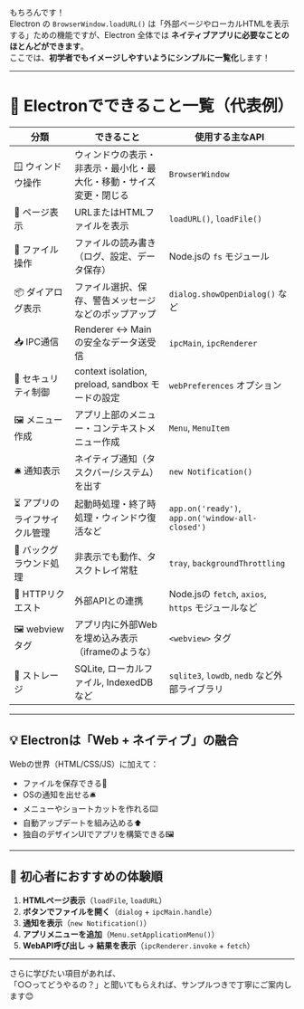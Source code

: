 もちろんです！  
Electron の `BrowserWindow.loadURL()` は「外部ページやローカルHTMLを表示する」ための機能ですが、Electron 全体では **ネイティブアプリに必要なことのほとんどができます**。  
ここでは、**初学者でもイメージしやすいようにシンプルに一覧化**します！

---

# 🧰 Electronでできること一覧（代表例）

| 分類 | できること | 使用する主なAPI |
|------|------------|-----------------|
| 🪟 ウィンドウ操作 | ウィンドウの表示・非表示・最小化・最大化・移動・サイズ変更・閉じる | `BrowserWindow` |
| 📄 ページ表示 | URLまたはHTMLファイルを表示 | `loadURL()`, `loadFile()` |
| 📂 ファイル操作 | ファイルの読み書き（ログ、設定、データ保存） | Node.jsの `fs` モジュール |
| 📦 ダイアログ表示 | ファイル選択、保存、警告メッセージなどのポップアップ | `dialog.showOpenDialog()` など |
| 📥 IPC通信 | Renderer ↔ Main の安全なデータ送受信 | `ipcMain`, `ipcRenderer` |
| 🔑 セキュリティ制御 | context isolation, preload, sandbox モードの設定 | `webPreferences` オプション |
| 🖼️ メニュー作成 | アプリ上部のメニュー・コンテキストメニュー作成 | `Menu`, `MenuItem` |
| 🛎️ 通知表示 | ネイティブ通知（タスクバー/システム）を出す | `new Notification()` |
| ⏳ アプリのライフサイクル管理 | 起動時処理・終了時処理・ウィンドウ復活など | `app.on('ready')`, `app.on('window-all-closed')` |
| 🔄 バックグラウンド処理 | 非表示でも動作、タスクトレイ常駐 | `tray`, `backgroundThrottling` |
| 📡 HTTPリクエスト | 外部APIとの連携 | Node.jsの `fetch`, `axios`, `https` モジュールなど |
| 🖼️ webviewタグ | アプリ内に外部Webを埋め込み表示（iframeのような） | `<webview>` タグ |
| 🧱 ストレージ | SQLite, ローカルファイル, IndexedDBなど | `sqlite3`, `lowdb`, `nedb` など外部ライブラリ |

---

## 💡 Electronは「Web + ネイティブ」の融合

Webの世界（HTML/CSS/JS）に加えて：

- ファイルを保存できる📄  
- OSの通知を出せる🛎️  
- メニューやショートカットを作れる⌨️  
- 自動アップデートを組み込める⬆️  
- 独自のデザインUIでアプリを構築できる🖼️  

---

## 📌 初心者におすすめの体験順

1. **HTMLページ表示**（`loadFile`, `loadURL`）
2. **ボタンでファイルを開く**（`dialog` + `ipcMain.handle`）
3. **通知を表示**（`new Notification()`）
4. **アプリメニューを追加**（`Menu.setApplicationMenu()`）
5. **WebAPI呼び出し → 結果を表示**（`ipcRenderer.invoke` + `fetch`）

---

さらに学びたい項目があれば、  
「○○ってどうやるの？」と聞いてもらえれば、サンプルつきで丁寧にご案内します😊